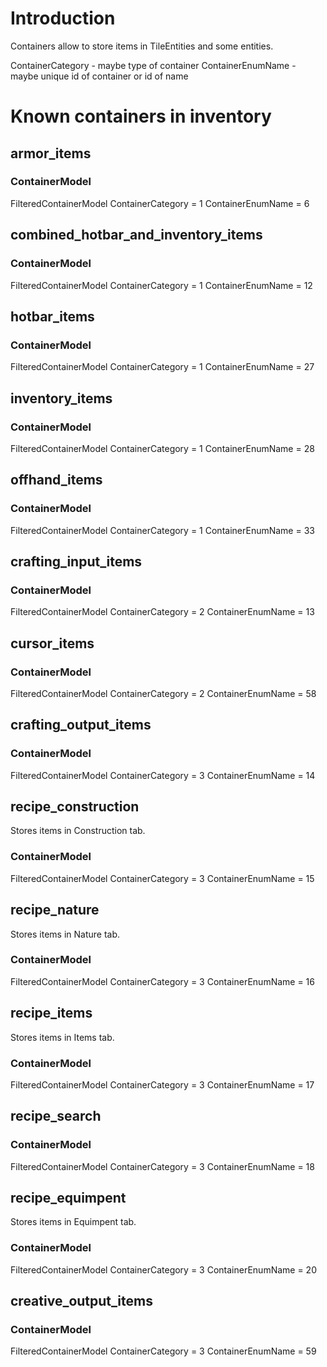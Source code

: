 # Introduction
Containers allow to store items in TileEntities and some entities.

ContainerCategory - maybe type of container
ContainerEnumName - maybe unique id of container or id of name

# Known containers in inventory

## armor_items
### ContainerModel
FilteredContainerModel
ContainerCategory = 1
ContainerEnumName = 6

## combined_hotbar_and_inventory_items
### ContainerModel
FilteredContainerModel
ContainerCategory = 1
ContainerEnumName = 12

## hotbar_items
### ContainerModel
FilteredContainerModel
ContainerCategory = 1
ContainerEnumName = 27

## inventory_items
### ContainerModel
FilteredContainerModel
ContainerCategory = 1
ContainerEnumName = 28

## offhand_items
### ContainerModel
FilteredContainerModel
ContainerCategory = 1
ContainerEnumName = 33


## crafting_input_items
### ContainerModel
FilteredContainerModel
ContainerCategory = 2
ContainerEnumName = 13

## cursor_items
### ContainerModel
FilteredContainerModel
ContainerCategory = 2
ContainerEnumName = 58


## crafting_output_items
### ContainerModel
FilteredContainerModel
ContainerCategory = 3
ContainerEnumName = 14

## recipe_construction
Stores items in Construction tab.
### ContainerModel
FilteredContainerModel
ContainerCategory = 3
ContainerEnumName = 15

## recipe_nature
Stores items in Nature tab.
### ContainerModel
FilteredContainerModel
ContainerCategory = 3
ContainerEnumName = 16

## recipe_items
Stores items in Items tab.
### ContainerModel
FilteredContainerModel
ContainerCategory = 3
ContainerEnumName = 17

## recipe_search
### ContainerModel
FilteredContainerModel
ContainerCategory = 3
ContainerEnumName = 18

## recipe_equimpent
Stores items in Equimpent tab.
### ContainerModel
FilteredContainerModel
ContainerCategory = 3
ContainerEnumName = 20

## creative_output_items
### ContainerModel
FilteredContainerModel
ContainerCategory = 3
ContainerEnumName = 59
